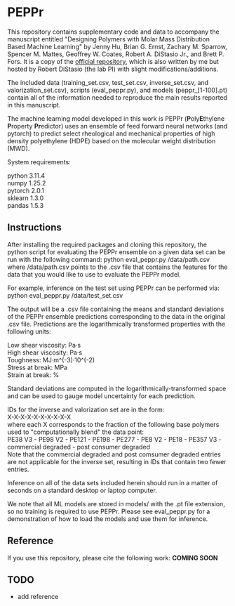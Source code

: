 # PEPPr
This repository contains supplementary code and data to accompany the manuscript entitled "Designing Polymers with Molar Mass Distribution Based Machine Learning" by Jenny Hu, Brian G. Ernst, Zachary M. Sparrow, Spencer M. Mattes, Geoffrey W. Coates, Robert A. DiStasio Jr., and Brett P. Fors. It is a copy of the [official repository](https://github.com/robdistasio/PEPPr), which is also written by me but hosted by Robert DiStasio (the lab PI) with slight modifications/additions.

The included data (training_set.csv, test_set.csv, inverse_set.csv, and valorization_set.csv), scripts (eval_peppr.py), and models (peppr_[1-100].pt) contain all of the information needed to reproduce the main results reported in this manuscript.

The machine learning model developed in this work is PEPPr (**P**oly**E**thylene **P**roperty **Pr**edictor) uses an ensemble of feed forward neural networks (and pytorch) to predict select rheological and mechanical properties of high density polyethylene (HDPE) based on the molecular weight distribution (MWD).

System requirements:

python 	3.11.4  
numpy   1.25.2  
pytorch 2.0.1  
sklearn 1.3.0  
pandas 	1.5.3

## Instructions

After installing the required packages and cloning this repository, the python script for evaluating the PEPPr ensemble on a given data set can be run with the following command:
python eval_peppr.py /data/path.csv
where /data/path.csv points to the .csv file that contains the features for the data that you would like to use to evaluate the PEPPr model. 

For example, inference on the test set using PEPPr can be performed via:
python eval_peppr.py /data/test_set.csv

The output will be a .csv file containing the means and standard deviations of the PEPPr ensemble predictions corresponding to the data in the original .csv file. 
Predictions are the logarithmically transformed properties with the following units:

Low shear viscosity: Pa·s  
High shear viscosity: Pa·s  
Toughness: MJ·m^(-3)·10^(-2)  
Stress at break: MPa  
Strain at break: %

Standard deviations are computed in the logarithmically-transformed space and can be used to gauge model uncertainty for each prediction.

IDs for the inverse and valorization set are in the form:  
X-X-X-X-X-X-X-X-X-X  
where each X corresponds to the fraction of the following base polymers used to "computationally blend" the data point:  
PE38 V3 - PE98 V2 - PE121 - PE198 - PE277 - PE8 V2 - PE18 - PE357 V3 - commercial degraded - post consumer degraded  
Note that the commercial degraded and post comsumer degraded entries are not applicable for the inverse set, resulting in IDs that contain two fewer entries.

Inference on all of the data sets included herein should run in a matter of seconds on a standard desktop or laptop computer.

We note that all ML models are stored in models/ with the .pt file extension, so no training is required to use PEPPr.
Please see eval_peppr.py for a demonstration of how to load the models and use them for inference.

## Reference
If you use this repository, please cite the following work:
**COMING SOON**

## TODO
- add reference
